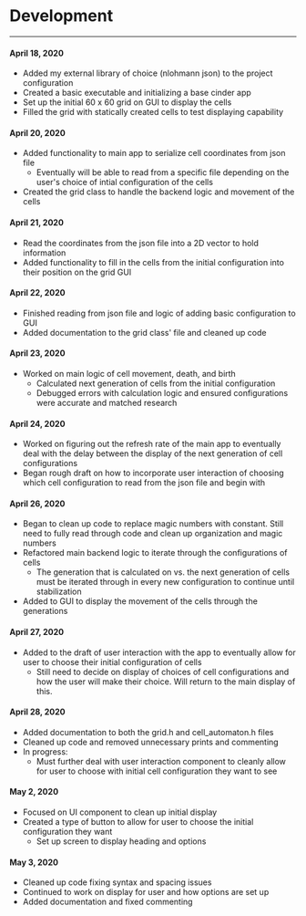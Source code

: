 # Development

---

#### April 18, 2020
* Added my external library of choice (nlohmann json) to the project configuration
* Created a basic executable and initializing a base cinder app
* Set up the initial 60 x 60 grid on GUI to display the cells
* Filled the grid with statically created cells to test displaying capability

#### April 20, 2020
* Added functionality to main app to serialize cell coordinates from json file
  * Eventually will be able to read from a specific file depending on the user's
  choice of intial configuration of the cells
* Created the grid class to handle the backend logic and movement of the cells

#### April 21, 2020
* Read the coordinates from the json file into a 2D vector to hold information
* Added functionality to fill in the cells from the initial configuration into 
their position on the grid GUI

#### April 22, 2020
* Finished reading from json file and logic of adding basic configuration to GUI
* Added documentation to the grid class' file and cleaned up code

#### April 23, 2020
* Worked on main logic of cell movement, death, and birth 
  * Calculated next generation of cells from the initial configuration
  * Debugged errors with calculation logic and ensured configurations were 
  accurate and matched research
  
#### April 24, 2020
* Worked on figuring out the refresh rate of the main app to eventually deal with
the delay between the display of the next generation of cell configurations
* Began rough draft on how to incorporate user interaction of choosing which
cell configuration to read from the json file and begin with

#### April 26, 2020
* Began to clean up code to replace magic numbers with constant. Still need to 
fully read through code and clean up organization and magic numbers
* Refactored main backend logic to iterate through the configurations of cells
  * The generation that is calculated on vs. the next generation of cells must be
  iterated through in every new configuration to continue until stabilization
* Added to GUI to display the movement of the cells through the generations

#### April 27, 2020
* Added to the draft of user interaction with the app to eventually allow for user
to choose their initial configuration of cells
  * Still need to decide on display of choices of cell configurations and how the
  user will make their choice. Will return to the main display of this.
  
#### April 28, 2020
* Added documentation to both the grid.h and cell_automaton.h files
* Cleaned up code and removed unnecessary prints and commenting
* In progress:
  *  Must further deal with user interaction component to cleanly allow for user to 
  choose with initial cell configuration they want to see
  
#### May 2, 2020
* Focused on UI component to clean up initial display
* Created a type of button to allow for user to choose the initial configuration they want
  * Set up screen to display heading and options

#### May 3, 2020
* Cleaned up code fixing syntax and spacing issues
* Continued to work on display for user and how options are set up
* Added documentation and fixed commenting
